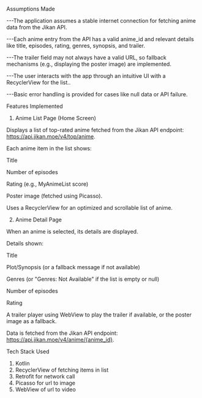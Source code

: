 Assumptions Made

---The application assumes a stable internet connection for fetching anime data from the Jikan API.

---Each anime entry from the API has a valid anime_id and relevant details like title, episodes, rating, genres, synopsis, and trailer.

---The trailer field may not always have a valid URL, so fallback mechanisms (e.g., displaying the poster image) are implemented.

---The user interacts with the app through an intuitive UI with a RecyclerView for the list..

---Basic error handling is provided for cases like null data or API failure.



Features Implemented

1. Anime List Page (Home Screen)

Displays a list of top-rated anime fetched from the Jikan API endpoint: https://api.jikan.moe/v4/top/anime.

Each anime item in the list shows:

Title

Number of episodes

Rating (e.g., MyAnimeList score)

Poster image (fetched using Picasso).

Uses a RecyclerView for an optimized and scrollable list of anime.

2. Anime Detail Page 

When an anime is selected, its details are displayed.

Details shown:

Title

Plot/Synopsis (or a fallback message if not available)

Genres (or "Genres: Not Available" if the list is empty or null)

Number of episodes

Rating

A trailer player using WebView to play the trailer if available, or the poster image as a fallback.

Data is fetched from the Jikan API endpoint: https://api.jikan.moe/v4/anime/{anime_id}.


Tech Stack Used

1. Kotlin
2. RecyclerView of fetching items in list
3. Retrofit for network call
4. Picasso for url to image
5. WebView of url to video
